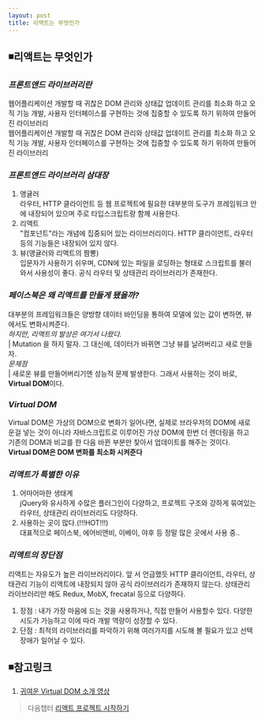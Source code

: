 ```yaml
---
layout: post
title: 리액트는 무엇인가  
---
```


## ◾리액트는 무엇인가  

### ***프론트앤드 라이브러리란***  
웹어플리케이션 개발할 때 귀찮은 DOM 관리와 상태값 업데이트 관리를 최소화 하고 오직 기능 개발, 사용자 인터페이스를 구현하는 것에 집중할 수 있도록 하기 위하여 만들어진 라이브러리  
웹어플리케이션 개발할 때 귀찮은 DOM 관리와 상태값 업데이트 관리를 최소화 하고 오직 기능 개발, 사용자 인터페이스를 구현하는 것에 집중할 수 있도록 하기 위하여 만들어진 라이브러리  

### ***프론트앤드 라이브러리 삼대장***  
1. 앵귤러  
라우터, HTTP 클라이언트 등 웹 프로젝트에 필요한 대부분의 도구가 프레임워크 안에 내장되어 있으며 주로 타입스크립트랑 함께 사용한다.  
2. 리액트  
"컴포넌트"라는 개념에 집중되어 있는 라이브러리이다. HTTP 클라이언트, 라우터 등의 기능들은 내장되어 있지 않다.  
3. 뷰(앵귤러와 리액트의 짬뽕)  
입문자가 사용하기 쉬우며, CDN에 있는 파일을 로딩하는 형태로 스크립트를 불러와서 사용성이 좋다. 공식 라우터 및 상태관리 라이브러리가 존재한다.  

### ***페이스북은 왜 리액트를 만들게 됐을까?***  
대부분의 프레임워크들은 양방향 데이터 바인딩을 통하여 모델에 있는 값이 변하면, 뷰에서도 변화시켜준다.  
*하지만, 리액트의 발상은 여기서 나왔다.*  
| Mutation 을 하지 말자. 그 대신에, 데이터가 바뀌면 그냥 뷰를 날려버리고 새로 만들자.  
*문제점*  
| 새로운 뷰를 만들어버리기엔 성능적 문제 발생한다. 그래서 사용하는 것이 바로, **Virtual DOM**이다.    

### ***Virtual DOM***  
Virtual DOM은 가상의 DOM으로 변화가 일어나면, 실제로 브라우저의 DOM에 새로운걸 넣는 것이 아니라 자바스크립트로 이루어진 가상 DOM에 한번 더 렌더링을 하고 기존의 DOM과 비교를 한 다음 바뀐 부분만 찾아서 업데이트를 해주는 것이다.  
**Virtual DOM은 DOM 변화를 최소화 시켜준다**   

### ***리액트가 특별한 이유***
1. 어마어마한 생태계  
jQuery와 유사하게 수많은 플러그인이 다양하고, 프로젝트 구조와 강하게 묶여있는 라우터, 상태관리 라이브러리도 다양하다.  
2. 사용하는 곳이 많다.(!!!HOT!!!)  
대표적으로 페이스북, 에어비앤비, 이베이, 야후 등 정말 많은 곳에서 사용 중..  

### ***리액트의 장단점***  
리액트는 자유도가 높은 라이브러리이다. 앞 서 언급했듯 HTTP 클라이언트, 라우터, 상태관리 기능이 리액트에 내장되지 않아 공식 라이브러리가 존재하지 않는다. 상태관리 라이브러리만 해도 Redux, MobX, frecatal 등으로 다양하다.  

1. 장점 : 내가 가장 마음에 드는 것을 사용하거나, 직접 만들어 사용할수 있다. 다양한 시도가 가능하고 이에 따라 개발 역량이 성장할 수 있다.  
2. 단점 : 최적의 라이브러리를 파악하기 위해 여러가지를 시도해 볼 필요가 있고 선택장애가 일어날 수 있다.  

## ◾참고링크
1. [귀여운 Virtual DOM 소개 영상](https://youtu.be/muc2ZF0QIO4)  

> 다음챕터 [리액트 프로젝트 시작하기](https://wisdompark.github.io/React1)
